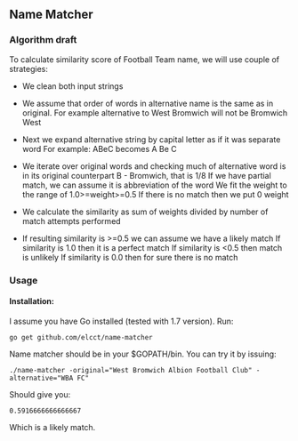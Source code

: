 Name Matcher
------------

### Algorithm draft

To calculate similarity score of Football Team name, we will use couple of
strategies:

- We clean both input strings

- We assume that order of words in alternative name is the same as in original.
  For example alternative to West Bromwich will not be Bromwich West

- Next we expand alternative string by capital letter as if it was separate word
  For example: ABeC becomes A Be C

- We iterate over original words and checking much of alternative word is
  in its original counterpart
    B - Bromwich, that is 1/8
    If we have partial match, we can assume it is abbreviation of the word
    We fit the weight to the range of 1.0>=weight>=0.5
    If there is no match then we put 0 weight

- We calculate the similarity as sum of weights divided by number
   of match attempts performed

- If resulting similarity is >=0.5 we can assume we have a likely match
    If similarity is 1.0 then it is a perfect match
    If similarity is <0.5 then match is unlikely
    If similarity is 0.0 then for sure there is no match

### Usage

#### Installation:

I assume you have Go installed (tested with 1.7 version). Run:

```
go get github.com/elcct/name-matcher
```

Name matcher should be in your $GOPATH/bin. You can try it by issuing:

```
./name-matcher -original="West Bromwich Albion Football Club" -alternative="WBA FC"
```

Should give you:
```
0.5916666666666667
```

Which is a likely match.
